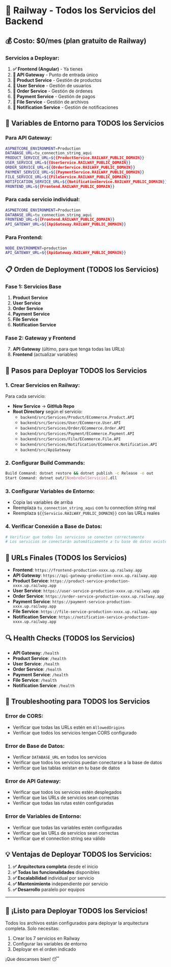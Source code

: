 # 🚀 Railway - Todos los Servicios del Backend

## 💰 **Costo: $0/mes** (plan gratuito de Railway)

### **Servicios a Deployar:**

1. **✅ Frontend (Angular)** - Ya tienes
2. **🔄 API Gateway** - Punto de entrada único
3. **🔄 Product Service** - Gestión de productos
4. **🔄 User Service** - Gestión de usuarios
5. **🔄 Order Service** - Gestión de órdenes
6. **🔄 Payment Service** - Gestión de pagos
7. **🔄 File Service** - Gestión de archivos
8. **🔄 Notification Service** - Gestión de notificaciones

## 🔧 **Variables de Entorno para TODOS los Servicios**

### **Para API Gateway:**
```bash
ASPNETCORE_ENVIRONMENT=Production
DATABASE_URL=tu_connection_string_aqui
PRODUCT_SERVICE_URL=${{ProductService.RAILWAY_PUBLIC_DOMAIN}}
USER_SERVICE_URL=${{UserService.RAILWAY_PUBLIC_DOMAIN}}
ORDER_SERVICE_URL=${{OrderService.RAILWAY_PUBLIC_DOMAIN}}
PAYMENT_SERVICE_URL=${{PaymentService.RAILWAY_PUBLIC_DOMAIN}}
FILE_SERVICE_URL=${{FileService.RAILWAY_PUBLIC_DOMAIN}}
NOTIFICATION_SERVICE_URL=${{NotificationService.RAILWAY_PUBLIC_DOMAIN}}
FRONTEND_URL=${{Frontend.RAILWAY_PUBLIC_DOMAIN}}
```

### **Para cada servicio individual:**
```bash
ASPNETCORE_ENVIRONMENT=Production
DATABASE_URL=tu_connection_string_aqui
FRONTEND_URL=${{Frontend.RAILWAY_PUBLIC_DOMAIN}}
API_GATEWAY_URL=${{ApiGateway.RAILWAY_PUBLIC_DOMAIN}}
```

### **Para Frontend:**
```bash
NODE_ENVIRONMENT=production
API_GATEWAY_URL=${{ApiGateway.RAILWAY_PUBLIC_DOMAIN}}
```

## 📋 **Orden de Deployment (TODOS los Servicios)**

### **Fase 1: Servicios Base**
1. **Product Service**
2. **User Service**
3. **Order Service**
4. **Payment Service**
5. **File Service**
6. **Notification Service**

### **Fase 2: Gateway y Frontend**
7. **API Gateway** (último, para que tenga todas las URLs)
8. **Frontend** (actualizar variables)

## 🚀 **Pasos para Deployar TODOS los Servicios**

### **1. Crear Servicios en Railway:**
Para cada servicio:
- **New Service** → **GitHub Repo**
- **Root Directory** según el servicio:
  - `backend/src/Services/Product/ECommerce.Product.API`
  - `backend/src/Services/User/ECommerce.User.API`
  - `backend/src/Services/Order/ECommerce.Order.API`
  - `backend/src/Services/Payment/ECommerce.Payment.API`
  - `backend/src/Services/File/ECommerce.File.API`
  - `backend/src/Services/Notification/ECommerce.Notification.API`
  - `backend/src/ApiGateway`

### **2. Configurar Build Commands:**
```bash
Build Command: dotnet restore && dotnet publish -c Release -o out
Start Command: dotnet out/[NombreDelServicio].dll
```

### **3. Configurar Variables de Entorno:**
- Copia las variables de arriba
- Reemplaza `tu_connection_string_aqui` con tu connection string real
- Reemplaza `${{Servicio.RAILWAY_PUBLIC_DOMAIN}}` con las URLs reales

### **4. Verificar Conexión a Base de Datos:**
```bash
# Verificar que todos los servicios se conecten correctamente
# Los servicios se conectarán automáticamente a tu base de datos existente
```

## 🎯 **URLs Finales (TODOS los Servicios)**

- **Frontend**: `https://frontend-production-xxxx.up.railway.app`
- **API Gateway**: `https://api-gateway-production-xxxx.up.railway.app`
- **Product Service**: `https://product-service-production-xxxx.up.railway.app`
- **User Service**: `https://user-service-production-xxxx.up.railway.app`
- **Order Service**: `https://order-service-production-xxxx.up.railway.app`
- **Payment Service**: `https://payment-service-production-xxxx.up.railway.app`
- **File Service**: `https://file-service-production-xxxx.up.railway.app`
- **Notification Service**: `https://notification-service-production-xxxx.up.railway.app`

## 🔍 **Health Checks (TODOS los Servicios)**

- **API Gateway**: `/health`
- **Product Service**: `/health`
- **User Service**: `/health`
- **Order Service**: `/health`
- **Payment Service**: `/health`
- **File Service**: `/health`
- **Notification Service**: `/health`

## 🚨 **Troubleshooting para TODOS los Servicios**

### **Error de CORS:**
- Verificar que todas las URLs estén en `AllowedOrigins`
- Verificar que todos los servicios tengan CORS configurado

### **Error de Base de Datos:**
- Verificar `DATABASE_URL` en todos los servicios
- Verificar que todos los servicios puedan conectarse a la base de datos
- Verificar que las tablas existan en tu base de datos

### **Error de API Gateway:**
- Verificar que todos los servicios estén desplegados
- Verificar que las URLs de servicios sean correctas
- Verificar que todas las rutas estén configuradas

### **Error de Variables de Entorno:**
- Verificar que todas las variables estén configuradas
- Verificar que las URLs de servicios sean correctas
- Verificar que el connection string sea válido

## 💡 **Ventajas de Deployar TODOS los Servicios:**

1. **✅ Arquitectura completa** desde el inicio
2. **✅ Todas las funcionalidades** disponibles
3. **✅ Escalabilidad** individual por servicio
4. **✅ Mantenimiento** independiente por servicio
5. **✅ Desarrollo** paralelo por equipos

---

## 🌙 **¡Listo para Deployar TODOS los Servicios!**

Todos los archivos están configurados para deployar la arquitectura completa. Solo necesitas:
1. Crear los 7 servicios en Railway
2. Configurar las variables de entorno
3. Deployar en el orden indicado

¡Que descanses bien! 😴
